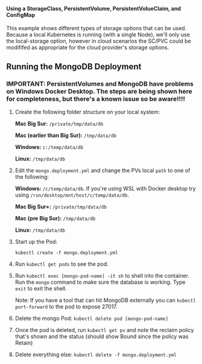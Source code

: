 #### Using a StorageClass, PersistentVolume, PersistentVolueClaim, and ConfigMap

This example shows different types of storage options that can be used. Because a local Kubernetes is running (with a single Node), we'll
only use the local-storage option, however in cloud scenarios the SC/PVC could be modififed as appropriate for the cloud provider's storage options.

## Running the MongoDB Deployment

### IMPORTANT: PersistentVolumes and MongoDB have problems on **Windows Docker Desktop**. The steps are being shown here for completeness, but there's a known issue so be aware!!!!

1. Create the following folder structure on your local system:

    **Mac Big Sur:** `/private/tmp/data/db`

    **Mac (earlier than Big Sur):** `/tmp/data/db`

    **Windows:**   `c:/temp/data/db`

    **Linux:** `/tmp/data/db`

2. Edit the `mongo.deployment.yml` and change the PVs local `path` to one of the following:

    **Windows:**  `/c/temp/data/db`. If you're using WSL with Docker desktop try using `/run/desktop/mnt/host/c/temp/data/db`.

    **Mac Big Sur+:** `/private/tmp/data/db`

    **Mac (pre Big Sur):** `/tmp/data/db`

    **Linux:** `/tmp/data/db`

3. Start up the Pod:

    `kubectl create -f mongo.deployment.yml`

4. Run `kubectl get pods` to see the pod.
5. Run `kubectl exec [mongo-pod-name] -it sh` to shell into the container. Run the `mongo` command to make sure the database is working. Type `exit` to exit the shell.

    Note: If you have a tool that can hit MongoDB externally you can `kubectl port-forward` to the pod to expose 27017.

6. Delete the mongo Pod: `kubectl delete pod [mongo-pod-name]`
7. Once the pod is deleted, run `kubectl get pv` and note the reclaim policy that's shown and the status (should show Bound since the policy was Retain)
8. Delete everything else: `kubectl delete -f mongo.deployment.yml`
